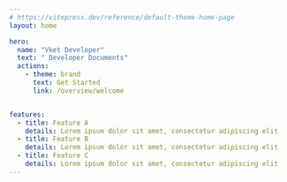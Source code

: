 ```yaml
---
# https://vitepress.dev/reference/default-theme-home-page
layout: home

hero:
  name: "Vket Developer"
  text: " Developer Documents"
  actions:
    - theme: brand
      text: Get Started
      link: /overview/welcome


features:
  - title: Feature A
    details: Lorem ipsum dolor sit amet, consectetur adipiscing elit
  - title: Feature B
    details: Lorem ipsum dolor sit amet, consectetur adipiscing elit
  - title: Feature C
    details: Lorem ipsum dolor sit amet, consectetur adipiscing elit
---
```


